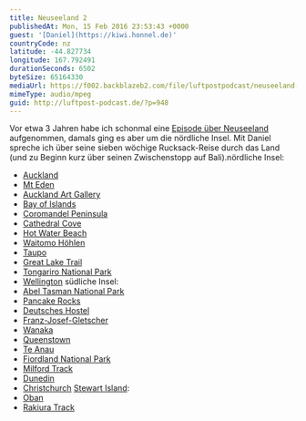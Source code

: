 ```yaml
---
title: Neuseeland 2
publishedAt: Mon, 15 Feb 2016 23:53:43 +0000
guest: '[Daniel](https://kiwi.honnel.de)'
countryCode: nz
latitude: -44.827734
longitude: 167.792491
durationSeconds: 6502
byteSize: 65164330
mediaUrl: https://f002.backblazeb2.com/file/luftpostpodcast/neuseeland-2.mp3
mimeType: audio/mpeg
guid: http://luftpost-podcast.de/?p=948
---
```


Vor etwa 3 Jahren habe ich schonmal eine [Episode über Neuseeland](http://luftpost-podcast.de/neuseeland/) aufgenommen, damals ging es aber um die nördliche Insel. Mit Daniel spreche ich über seine sieben wöchige Rucksack-Reise durch das Land (und zu Beginn kurz über seinen Zwischenstopp auf Bali).nördliche Insel:

- [Auckland](https://de.wikipedia.org/wiki/Auckland)
- [Mt Eden](https://de.wikipedia.org/wiki/Mount%5FEden%5F%28Vulkan%29)
- [Auckland Art Gallery](https://de.wikipedia.org/wiki/Auckland%5FArt%5FGallery)
- [Bay of Islands](https://de.wikipedia.org/wiki/Bay%5Fof%5FIslands)
- [Coromandel Peninsula](https://de.wikipedia.org/wiki/Coromandel%5FPeninsula)
- [Cathedral Cove](https://de.wikipedia.org/wiki/Cathedral%5FCove%5F%28Coromandel%29)
- [Hot Water Beach](https://de.wikipedia.org/wiki/Hot%5FWater%5FBeach)
- [Waitomo Höhlen](https://de.wikipedia.org/wiki/Waitomo%5FCaves)
- [Taupo](https://de.wikipedia.org/wiki/Taupo%5F%28Stadt%29)
- [Great Lake Trail](http://www.mtb-news.de/news/2015/07/01/fotostory-zuengelnde-krieger-und-nackte-biker-radeln-auf-dem-great-lake-trail/)
- [Tongariro National Park](https://de.wikipedia.org/wiki/Tongariro-Nationalpark)
- [Wellington](https://de.wikipedia.org/wiki/Wellington)
  südliche Insel:
- [Abel Tasman National Park](https://de.wikipedia.org/wiki/Abel-Tasman-Nationalpark)
- [Pancake Rocks](https://de.wikipedia.org/wiki/Pancake%5FRocks)
- [Deutsches Hostel](http://www.punakaikibeachhostel.co.nz/)
- [Franz-Josef-Gletscher](https://de.wikipedia.org/wiki/Franz-Josef-Gletscher)
- [Wanaka](https://de.wikipedia.org/wiki/Wanaka)
- [Queenstown](https://de.wikipedia.org/wiki/Queenstown%5F%28Neuseeland%29)
- [Te Anau](https://de.wikipedia.org/wiki/Te%5FAnau%5F%28Neuseeland%29)
- [Fiordland National Park](http://www.fiordland.org.nz/about-fiordland/fiordland-national-park/)
- [Milford Track](https://de.wikipedia.org/wiki/Milford%5FTrack)
- [Dunedin](https://de.wikipedia.org/wiki/Dunedin)
- [Christchurch](https://de.wikipedia.org/wiki/Christchurch)
  [Stewart Island](https://de.wikipedia.org/wiki/Stewart%5FIsland):
- [Oban](https://de.wikipedia.org/wiki/Oban%5F%28Neuseeland%29)
- [Rakiura Track](https://de.wikipedia.org/wiki/Rakiura%5FTrack)
